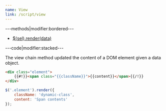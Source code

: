 ```yaml
---
name: View
link: /script/view
---
```


---methods|modifier:bordered---

* [$(sel).render(data)](/script/view#render)

---code|modifier:stacked---

The view chain method updated the content of a DOM element given a data object.

```html
<div class="element">
	{{#!}}<span class="{{className}}">{{content}}</span>{{/!}}
</div>
```

```javascript
$('.element').render({
	className: 'dynamic-class',
	content: 'Span contents'
});
```